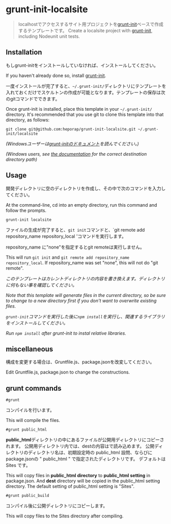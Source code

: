 # grunt-init-localsite

> localhostでアクセスするサイト用プロジェクトを[grunt-init][]ベースで作成するテンプレートです。
> Create a localsite project with [grunt-init][], including Nodeunit unit tests.

[grunt-init]: http://gruntjs.com/project-scaffolding

## Installation
もしgrunt-initをインストールしていなければ、インストールしてください。

If you haven't already done so, install [grunt-init][].

一度インストールが完了すると、`~/.grunt-init/`ディレクトリにテンプレートを入れておくだけでスケルトンの作成が可能となります。テンプレートの保存は次のgitコマンドでできます。

Once grunt-init is installed, place this template in your `~/.grunt-init/` directory. It's recommended that you use git to clone this template into that directory, as follows:

```
git clone git@github.com:heporap/grunt-init-localsite.git ~/.grunt-init/localsite
```

_(Windowsユーザーは[grunt-initのドキュメント][grunt-init]を読んでください。)_

_(Windows users, see [the documentation][grunt-init] for the correct destination directory path)_

## Usage

開発ディレクトリに空のディレクトリを作成し、その中で次のコマンドを入力してください。

At the command-line, cd into an empty directory, run this command and follow the prompts.

```
grunt-init localsite
```

ファイルの生成が完了すると、`git init`コマンドと、`git remote add repository_name repository_local 'コマンドを実行します。

repository_name に"none"を指定するとgit remoteは実行しません。

This will run `git init` and `git remote add repository_name repository_local`. If repository_name was set "none", this will not do "git remote".

_このテンプレートはカレントディレクトリの内容を書き換えます。ディレクトリに何もない事を確認してください。_

_Note that this template will generate files in the current directory, so be sure to change to a new directory first if you don't want to overwrite existing files._

_`grunt-init`コマンドを実行した後に`npm install`を実行し、関連するライブラリをインストールしてください。_

_Run `npm install` after grunt-init to instal relative libraries._

## miscellaneous
構成を変更する場合は、Gruntfile.js、package.jsonを改変してください。

Edit Gruntfile.js, package.json to change the constructions.

## grunt commands

```
#grunt
```

コンパイルを行います。

This will compile the files.

```
#grunt public_html
```

**public_html**ディレクトリの中にあるファイルが公開用ディレクトリにコピーされます。
公開用ディレクトリ内では、destの内容は<script src="dest/プロジェクト名.min.js"></script>で読み込めます。
公開ディレクトリのディレクトリ名は、初期設定時の public_html 設問、ならびにpackage.jsonの " public_html " で指定されたディレクトリです。
デフォルトは Sites です。

This will copy files in **public_html directory** to **public_html setting** in package.json. And **dest** directory will be copied in the public_html setting directory. The default setting of public_html setting is "Sites".

```
#grunt public_build
```

コンパイル後に公開ディレクトリにコピーします。

This will copy files to the Sites directory after compiling.
